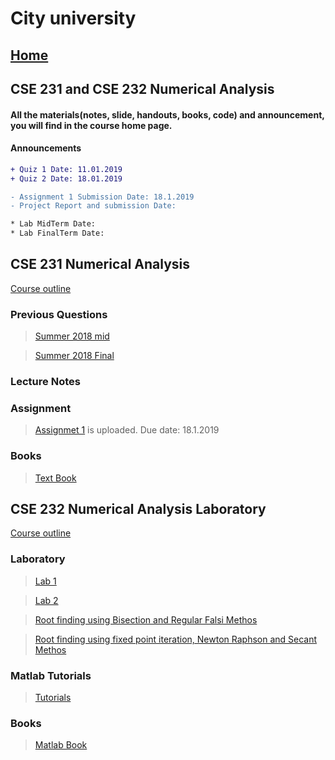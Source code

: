# City university

## [Home](https://suptaphilip.github.io/)

## CSE 231 and CSE 232 Numerical Analysis

#### All the materials(notes, slide, handouts, books, code) and announcement, you will find in the course home page.
#### Announcements

```diff
+ Quiz 1 Date: 11.01.2019
+ Quiz 2 Date: 18.01.2019

- Assignment 1 Submission Date: 18.1.2019
- Project Report and submission Date:

* Lab MidTerm Date: 
* Lab FinalTerm Date:

```



## CSE 231 Numerical Analysis

[Course outline](https://github.com/suptaphilip/Numerical-Analysis/raw/Fall-2018/OBC%20CSE%20231%20Numerical.pdf)


### Previous Questions 

> [Summer 2018 mid](https://github.com/suptaphilip/Numerical-Analysis/raw/Fall-2018/Summer%202018%20CSE%20231%20Numerical%20Analysis%20Mid.pdf)

> [Summer 2018 Final]()

### Lecture Notes

>

### Assignment
> [Assignmet 1](https://github.com/suptaphilip/Numerical-Analysis/raw/Fall-2018/Assignment%201.pdf) is uploaded. Due date: 18.1.2019



### Books
> [Text Book]()

## CSE 232 Numerical Analysis Laboratory

[Course outline](https://github.com/suptaphilip/Numerical-Analysis/raw/Fall-2018/OBC%20CSE%20232%20Numerical%20Lab.pdf)

### Laboratory

> [Lab 1](https://github.com/suptaphilip/Numerical-Analysis/raw/Fall-2018/Lab%201.pdf)

> [Lab 2](https://github.com/suptaphilip/Numerical-Analysis/raw/Fall-2018/Lab%202.pdf)

>[Root finding using Bisection and Regular Falsi Methos](https://github.com/suptaphilip/Numerical-Analysis/raw/Fall-2018/Root%20Finding.pdf)

>[Root finding using fixed point iteration, Newton Raphson and Secant Methos](https://github.com/suptaphilip/Numerical-Analysis/raw/Fall-2018/Root%20Finding%202.pdf)

### Matlab Tutorials

> [Tutorials](https://www.youtube.com/playlist?list=PL60D54836FB8893F0)


### Books
> [Matlab Book]()




